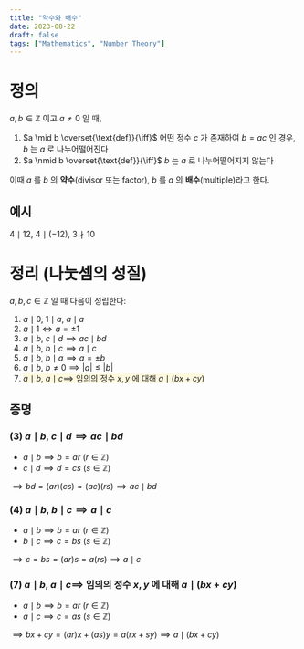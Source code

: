 ```yaml
---
title: "약수와 배수"
date: 2023-08-22
draft: false
tags: ["Mathematics", "Number Theory"]
---
```


<style>
  mark {
    background-color:rgba(255, 243, 176, 0.4);
    color: rgb(31, 31, 31);
  }

  body.dark mark {
    background-color:rgba(102, 92, 0, 0.4);
    color:rgb(196, 196, 197);
  }
</style>

# 정의

$a, b \in \mathbb{Z}$&nbsp;이고 $a \neq 0$&nbsp;일 때,

1. $a \mid b \overset{\text{def}}{\iff}$ 어떤 정수 $c$&nbsp;가 존재하여 $b = ac$&nbsp;인 경우, $b$&nbsp;는 $a$&nbsp;로 나누어떨어진다
2. $a \nmid b \overset{\text{def}}{\iff}$ $b$&nbsp;는 $a$&nbsp;로 나누어떨어지지 않는다

이때 $a$&nbsp;를 $b$&nbsp;의 **약수**(divisor 또는 factor), $b$&nbsp;를 $a$&nbsp;의 **배수**(multiple)라고 한다.

## 예시

$4 \mid 12$, $4 \mid (-12)$, $3 \nmid 10$

# 정리 (나눗셈의 성질)

$a, b, c \in \mathbb{Z}$&nbsp;일 때 다음이 성립한다:

1. $a \mid 0$, $1 \mid a$, $a \mid a$
2. $a \mid 1 \iff a = \pm 1$
3. $a \mid b$, $c \mid d \implies ac \mid bd$
4. $a \mid b$, $b \mid c \implies a \mid c$
5. $a \mid b$, $b \mid a \implies a = \pm b$
6. $a \mid b$, $b \neq 0 \implies |a| \leq |b|$
7. <mark>$a \mid b$, $a \mid c \implies$ 임의의 정수 $x, y$&nbsp;에 대해 $a \mid (bx + cy)$</mark>

## 증명

### (3) $a \mid b$, $c \mid d \implies ac \mid bd$

- $a \mid b \implies b = ar$ ($r \in \mathbb{Z}$)
- $c \mid d \implies d = cs$ ($s \in \mathbb{Z}$)

$\implies bd = (ar)(cs) = (ac)(rs) \implies ac \mid bd$

### (4) $a \mid b$, $b \mid c \implies a \mid c$

- $a \mid b \implies b = ar$ ($r \in \mathbb{Z}$)
- $b \mid c \implies c = bs$ ($s \in \mathbb{Z}$)

$\implies c = bs = (ar)s = a(rs) \implies a \mid c$

### (7) $a \mid b$, $a \mid c \implies$ 임의의 정수 $x, y$&nbsp;에 대해 $a \mid (bx + cy)$

- $a \mid b \implies b = ar$ ($r \in \mathbb{Z}$)
- $a \mid c \implies c = as$ ($s \in \mathbb{Z}$)

$\implies bx + cy = (ar)x + (as)y = a(rx + sy) \implies a \mid (bx + cy)$
